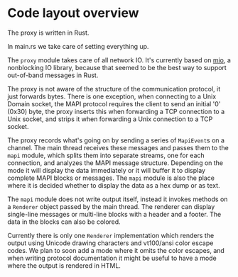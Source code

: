 Code layout overview
====================

The proxy is written in Rust.

In main.rs we take care of setting everything up.

The `proxy` module takes care of all network IO. It's currently based on [mio],
a nonblocking IO library, because that seemed to be the best way to support
out-of-band messages in Rust.

The proxy is not aware of the structure of the communication protocol, it just
forwards bytes. There is one exception, when connecting to a Unix Domain socket,
the MAPI protocol requires the client to send an initial '0' (0x30) byte, the
proxy inserts this when forwarding a TCP connection to a Unix socket, and strips
it when forwarding a Unix connection to a TCP socket.

The proxy records what's going on by sending a series of `MapiEvent`s on a
channel. The main thread receives these messages and passes them to the `mapi`
module, which splits them into separate streams, one for each connection, and
analyzes the MAPI message structure. Depending on the mode it will display the
data immediately or it will buffer it to display complete MAPI blocks or
messages. The `mapi` module is also the place where it is decided whether to
display the data as a hex dump or as text.

The `mapi` module does not write output itself, instead it invokes methods on a
`Renderer` object passed by the main thread. The renderer can display
single-line messages or multi-line blocks with a header and a footer. The data
in the blocks can also be colored.

Currently there is only one `Renderer` implementation which renders the output
using Unicode drawing characters and vt100/ansi color escape codes. We plan to
soon add a mode where it omits the color escapes, and when writing protocol
documentation it might be useful to have a mode where the output is rendered in
HTML.


[mio]: https://github.com/tokio-rs/mio

